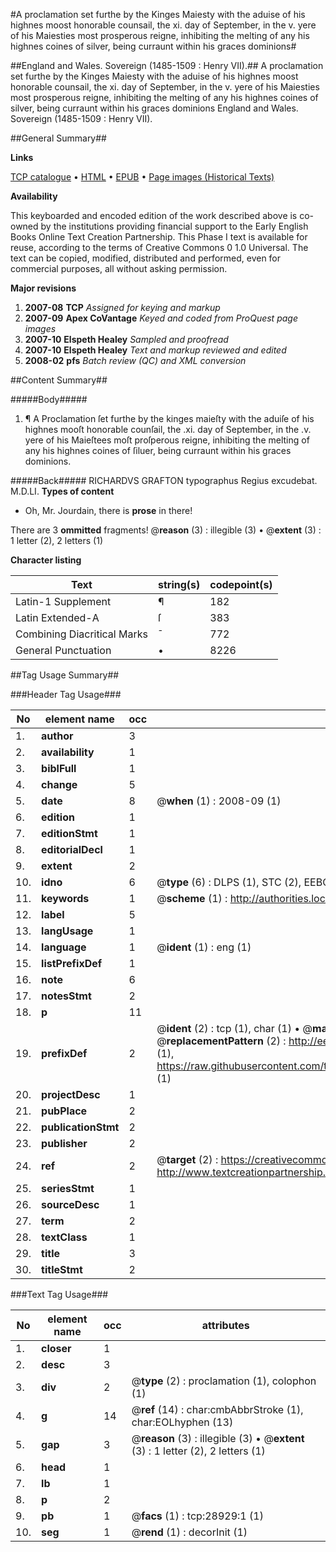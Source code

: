 #A proclamation set furthe by the Kinges Maiesty with the aduise of his highnes moost honorable counsail, the xi. day of September, in the v. yere of his Maiesties most prosperous reigne, inhibiting the melting of any his highnes coines of silver, being curraunt within his graces dominions#

##England and Wales. Sovereign (1485-1509 : Henry VII).##
A proclamation set furthe by the Kinges Maiesty with the aduise of his highnes moost honorable counsail, the xi. day of September, in the v. yere of his Maiesties most prosperous reigne, inhibiting the melting of any his highnes coines of silver, being curraunt within his graces dominions
England and Wales. Sovereign (1485-1509 : Henry VII).

##General Summary##

**Links**

[TCP catalogue](http://www.ota.ox.ac.uk/tcp/)  • 
[HTML](http://tei.it.ox.ac.uk/tcp/Texts-HTML/free/A21/A21535.html)  • 
[EPUB](http://tei.it.ox.ac.uk/tcp/Texts-EPUB/free/A21/A21535.epub) • 
[Page images (Historical Texts)](https://data.historicaltexts.jisc.ac.uk/view?pubId=eebo-33151105e&pageId=eebo-33151105e-28929-1)

**Availability**

This keyboarded and encoded edition of the
	       work described above is co-owned by the institutions
	       providing financial support to the Early English Books
	       Online Text Creation Partnership. This Phase I text is
	       available for reuse, according to the terms of Creative
	       Commons 0 1.0 Universal. The text can be copied,
	       modified, distributed and performed, even for
	       commercial purposes, all without asking permission.

**Major revisions**

1. __2007-08__ __TCP__ *Assigned for keying and markup*
1. __2007-09__ __Apex CoVantage__ *Keyed and coded from ProQuest page images*
1. __2007-10__ __Elspeth Healey__ *Sampled and proofread*
1. __2007-10__ __Elspeth Healey__ *Text and markup reviewed and edited*
1. __2008-02__ __pfs__ *Batch review (QC) and XML conversion*

##Content Summary##

#####Body#####

1. ¶ A Proclamation ſet furthe by the kinges maieſty with the aduiſe of his highnes mooſt honorable counſail, the .xi. day of September, in the .v. yere of his Maieſtees moſt proſperous reigne, inhibiting the melting of any his highnes coines of ſiluer, being curraunt within his graces dominions.

#####Back#####
RICHARDVS GRAFTON typographus Regius excudebat.  M.D.LI.
**Types of content**

  * Oh, Mr. Jourdain, there is **prose** in there!

There are 3 **ommitted** fragments! 
 @__reason__ (3) : illegible (3)  •  @__extent__ (3) : 1 letter (2), 2 letters (1)

**Character listing**


|Text|string(s)|codepoint(s)|
|---|---|---|
|Latin-1 Supplement|¶|182|
|Latin Extended-A|ſ|383|
|Combining             Diacritical Marks|̄|772|
|General Punctuation|•|8226|

##Tag Usage Summary##

###Header Tag Usage###

|No|element name|occ|attributes|
|---|---|---|---|
|1.|__author__|3||
|2.|__availability__|1||
|3.|__biblFull__|1||
|4.|__change__|5||
|5.|__date__|8| @__when__ (1) : 2008-09 (1)|
|6.|__edition__|1||
|7.|__editionStmt__|1||
|8.|__editorialDecl__|1||
|9.|__extent__|2||
|10.|__idno__|6| @__type__ (6) : DLPS (1), STC (2), EEBO-CITATION (1), OCLC (1), VID (1)|
|11.|__keywords__|1| @__scheme__ (1) : http://authorities.loc.gov/ (1)|
|12.|__label__|5||
|13.|__langUsage__|1||
|14.|__language__|1| @__ident__ (1) : eng (1)|
|15.|__listPrefixDef__|1||
|16.|__note__|6||
|17.|__notesStmt__|2||
|18.|__p__|11||
|19.|__prefixDef__|2| @__ident__ (2) : tcp (1), char (1)  •  @__matchPattern__ (2) : ([0-9\-]+):([0-9IVX]+) (1), (.+) (1)  •  @__replacementPattern__ (2) : http://eebo.chadwyck.com/downloadtiff?vid=$1&page=$2 (1), https://raw.githubusercontent.com/textcreationpartnership/Texts/master/tcpchars.xml#$1 (1)|
|20.|__projectDesc__|1||
|21.|__pubPlace__|2||
|22.|__publicationStmt__|2||
|23.|__publisher__|2||
|24.|__ref__|2| @__target__ (2) : https://creativecommons.org/publicdomain/zero/1.0/ (1), http://www.textcreationpartnership.org/docs/. (1)|
|25.|__seriesStmt__|1||
|26.|__sourceDesc__|1||
|27.|__term__|2||
|28.|__textClass__|1||
|29.|__title__|3||
|30.|__titleStmt__|2||


###Text Tag Usage###

|No|element name|occ|attributes|
|---|---|---|---|
|1.|__closer__|1||
|2.|__desc__|3||
|3.|__div__|2| @__type__ (2) : proclamation (1), colophon (1)|
|4.|__g__|14| @__ref__ (14) : char:cmbAbbrStroke (1), char:EOLhyphen (13)|
|5.|__gap__|3| @__reason__ (3) : illegible (3)  •  @__extent__ (3) : 1 letter (2), 2 letters (1)|
|6.|__head__|1||
|7.|__lb__|1||
|8.|__p__|2||
|9.|__pb__|1| @__facs__ (1) : tcp:28929:1 (1)|
|10.|__seg__|1| @__rend__ (1) : decorInit (1)|
